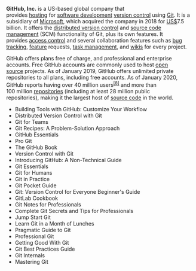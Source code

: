 
<p><strong>GitHub, Inc.</strong>&nbsp;is a US-based global company that provides&nbsp;<a title="Internet hosting service" href="https://en.wikipedia.org/wiki/Internet_hosting_service">hosting</a>&nbsp;for&nbsp;<a title="Software development" href="https://en.wikipedia.org/wiki/Software_development">software development</a>&nbsp;<a title="Version control" href="https://en.wikipedia.org/wiki/Version_control">version control</a>&nbsp;using&nbsp;<a title="Git" href="https://en.wikipedia.org/wiki/Git">Git</a>. It is a subsidiary of&nbsp;<a title="" href="https://en.wikipedia.org/wiki/Microsoft">Microsoft</a>, which acquired the company in 2018 for&nbsp;<a class="mw-redirect" title="US$" href="https://en.wikipedia.org/wiki/US$">US$</a>7.5 billion.&nbsp;It offers the&nbsp;<a title="Distributed version control" href="https://en.wikipedia.org/wiki/Distributed_version_control">distributed version control</a>&nbsp;and&nbsp;<a class="mw-redirect" title="Source code management" href="https://en.wikipedia.org/wiki/Source_code_management">source code management</a>&nbsp;(SCM) functionality of Git, plus its own features. It provides&nbsp;<a title="Access control" href="https://en.wikipedia.org/wiki/Access_control">access control</a>&nbsp;and several collaboration features such as&nbsp;<a title="Bug tracking system" href="https://en.wikipedia.org/wiki/Bug_tracking_system">bug tracking</a>,&nbsp;<a title="Software feature" href="https://en.wikipedia.org/wiki/Software_feature">feature</a>&nbsp;requests,&nbsp;<a title="Task management" href="https://en.wikipedia.org/wiki/Task_management">task management</a>, and&nbsp;<a title="Wiki" href="https://en.wikipedia.org/wiki/Wiki">wikis</a>&nbsp;for every project.</p>
<p>GitHub offers plans free of charge, and professional and enterprise accounts.&nbsp;Free GitHub accounts are commonly used to host&nbsp;<a title="Open-source software" href="https://en.wikipedia.org/wiki/Open-source_software">open source</a>&nbsp;projects.&nbsp;As of January 2019, GitHub offers unlimited private repositories to all plans, including free accounts.&nbsp;As of January 2020, GitHub reports having over 40&nbsp;million users<sup id="cite_ref-8" class="reference"><a href="https://en.wikipedia.org/wiki/GitHub#cite_note-8">[8]</a></sup>&nbsp;and more than 100&nbsp;million&nbsp;<a title="Repository (version control)" href="https://en.wikipedia.org/wiki/Repository_(version_control)">repositories</a>&nbsp;(including at least 28&nbsp;million public repositories),&nbsp;making it the largest host of&nbsp;<a title="Source code" href="https://en.wikipedia.org/wiki/Source_code">source code</a>&nbsp;in the world.</p>

























<ul>
                <li><a target="_blank" href="https://github.com/manjunath5496/GitHub-Books/blob/master/git(1).pdf" style="text-decoration:none;">Building Tools with GitHub: Customize Your Workflow  </a></li>
                <li><a target="_blank" href="https://github.com/manjunath5496/GitHub-Books/blob/master/git(2).pdf" style="text-decoration:none;">Distributed Version Control with Git</a></li>
                <li><a target="_blank" href="https://github.com/manjunath5496/GitHub-Books/blob/master/git(3).pdf" style="text-decoration:none;">Git for Teams</a></li>
                <li><a target="_blank" href="https://github.com/manjunath5496/GitHub-Books/blob/master/git(4).pdf" style="text-decoration:none;">Git Recipes: A Problem-Solution Approach</a></li>
                <li><a target="_blank" href="https://github.com/manjunath5496/GitHub-Books/blob/master/git(5).pdf" style="text-decoration:none;">GitHub Essentials</a></li>
                <li><a target="_blank" href="https://github.com/manjunath5496/GitHub-Books/blob/master/git(6).pdf" style="text-decoration:none;">Pro Git</a></li>
                <li><a target="_blank" href="https://github.com/manjunath5496/GitHub-Books/blob/master/git(7).pdf" style="text-decoration:none;">The GitHub Book</a></li>
                <li><a target="_blank" href="https://github.com/manjunath5496/GitHub-Books/blob/master/git(8).pdf" style="text-decoration:none;">Version Control with Git</a></li>
                <li><a target="_blank" href="https://github.com/manjunath5496/GitHub-Books/blob/master/git(9).rar" style="text-decoration:none;">Introducing GitHub: A Non-Technical Guide</a></li>
                <li><a target="_blank" href="https://github.com/manjunath5496/GitHub-Books/blob/master/git(10).pdf" style="text-decoration:none;">Git Essentials</a></li>
	  <li><a target="_blank" href="https://github.com/manjunath5496/GitHub-Books/blob/master/git(11).pdf" style="text-decoration:none;"> Git for Humans  </a></li>
                <li><a target="_blank" href="https://github.com/manjunath5496/GitHub-Books/blob/master/git(12).pdf" style="text-decoration:none;">Git in Practice</a></li>
                <li><a target="_blank" href="https://github.com/manjunath5496/GitHub-Books/blob/master/git(13).pdf" style="text-decoration:none;">Git Pocket Guide</a></li>
                <li><a target="_blank" href="https://github.com/manjunath5496/GitHub-Books/blob/master/git(14).pdf" style="text-decoration:none;">Git: Version Control for Everyone Beginner's Guide</a></li>
                <li><a target="_blank" href="https://github.com/manjunath5496/GitHub-Books/blob/master/git(15).pdf" style="text-decoration:none;">GitLab Cookbook</a></li>
                <li><a target="_blank" href="https://github.com/manjunath5496/GitHub-Books/blob/master/git(16).pdf" style="text-decoration:none;">Git Notes for Professionals</a></li>
                <li><a target="_blank" href="https://github.com/manjunath5496/GitHub-Books/blob/master/git(17).pdf" style="text-decoration:none;">Complete Git Secrets and Tips for Professionals</a></li>
                <li><a target="_blank" href="https://github.com/manjunath5496/GitHub-Books/blob/master/git(18).pdf" style="text-decoration:none;">Jump Start Git</a></li>
                <li><a target="_blank" href="https://github.com/manjunath5496/GitHub-Books/blob/master/git(19).pdf" style="text-decoration:none;">Learn Git in a Month of Lunches</a></li>
                <li><a target="_blank" href="https://github.com/manjunath5496/GitHub-Books/blob/master/git(20).pdf" style="text-decoration:none;">Pragmatic Guide to Git</a></li>	
	
 <li><a target="_blank" href="https://github.com/manjunath5496/GitHub-Books/blob/master/git(21).pdf" style="text-decoration:none;">Professional Git</a></li>
	
<li><a target="_blank" href="https://github.com/manjunath5496/GitHub-Books/blob/master/git(22).pdf" style="text-decoration:none;">Getting Good With Git</a></li>
  <li><a target="_blank" href="https://github.com/manjunath5496/GitHub-Books/blob/master/git(23).pdf" style="text-decoration:none;">Git Best Practices Guide</a></li>
 <li><a target="_blank" href="https://github.com/manjunath5496/GitHub-Books/blob/master/git(24).pdf" style="text-decoration:none;">Git
Internals</a></li>	
	
 <li><a target="_blank" href="https://github.com/manjunath5496/GitHub-Books/blob/master/git(25).pdf" style="text-decoration:none;">Mastering Git</a></li>
	
	
	
	
	
	
	
	
	
</ul>

